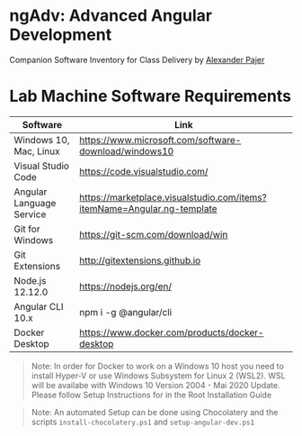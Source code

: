 # ngAdv: Advanced Angular Development

Companion Software Inventory for Class Delivery by [Alexander Pajer](https://www.integrations.at/kontakt.aspx)

# Lab Machine Software Requirements

| Software                 | Link                                                                    |
| ------------------------ | ----------------------------------------------------------------------- |
| Windows 10, Mac, Linux   | https://www.microsoft.com/software-download/windows10                   |
| Visual Studio Code       | https://code.visualstudio.com/                                          |
| Angular Language Service | https://marketplace.visualstudio.com/items?itemName=Angular.ng-template |
| Git for Windows          | https://git-scm.com/download/win                                        |
| Git Extensions           | http://gitextensions.github.io                                          |
| Node.js 12.12.0          | https://nodejs.org/en/                                                  |
| Angular CLI 10.x         | npm i -g @angular/cli                                                   |
| Docker Desktop           | https://www.docker.com/products/docker-desktop                          |

> Note: In order for Docker to work on a Windows 10 host you need to install Hyper-V or use Windows Subsystem for Linux 2 (WSL2). WSL will be availabe with Windows 10 Version 2004 - Mai 2020 Update. Please follow Setup Instructions for in the Root Installation Guide

>Note: An automated Setup can be done using Chocolatery and the scripts `install-chocolatery.ps1` and `setup-angular-dev.ps1`
